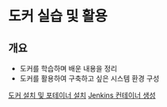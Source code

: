 # 도커 실습 및 활용
## 개요
- 도커를 학습하며 배운 내용을 정리
- 도커를 활용하여 구축하고 싶은 시스템 환경 구성
  
[도커 설치 및 포테이너 설치](https://github.com/dev-kimdoyoung/practice-docker/tree/docker)
[Jenkins 컨테이너 생성](f)
